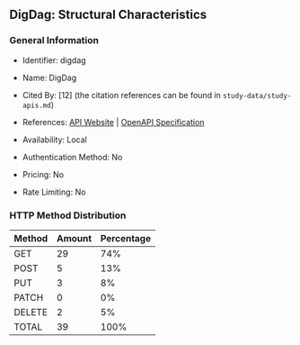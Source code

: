 ## DigDag: Structural Characteristics

### General Information

- Identifier: digdag

- Name: DigDag

- Cited By: [12] (the citation references can be found in `study-data/study-apis.md`)

- References: [API Website](https://docs.digdag.io) | [OpenAPI Specification](https://github.com/treasure-data/digdag/blob/master/digdag-docs/src/_extra/api/swagger.yaml)

- Availability: Local

- Authentication Method: No

- Pricing: No

- Rate Limiting: No

### HTTP Method Distribution

| Method | Amount | Percentage |
|--------|--------|------------|
| GET | 29 | 74% |
| POST | 5 | 13% |
| PUT | 3 | 8% |
| PATCH | 0 | 0% |
| DELETE | 2 | 5% |
| TOTAL | 39 | 100% |
